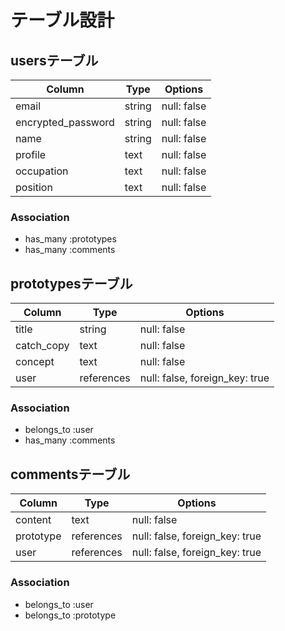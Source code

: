 # テーブル設計

## usersテーブル
| Column              | Type   | Options     |
| ------------------- | ------ | ----------- |
| email               | string | null: false |
| encrypted_password  | string | null: false |
| name                | string | null: false |
| profile             | text   | null: false |
| occupation          | text   | null: false |
| position            | text   | null: false |

### Association
- has_many :prototypes
- has_many :comments


## prototypesテーブル
| Column     | Type       | Options                        |
| ---------- | ---------- | ------------------------------ |
| title      | string     | null: false                    |
| catch_copy | text       | null: false                    |
| concept    | text       | null: false                    |
| user       | references | null: false, foreign_key: true |

### Association
- belongs_to :user
- has_many :comments


## commentsテーブル
| Column    | Type       | Options                        |
| --------- | ---------- | ------------------------------ |
| content   | text       | null: false                    |
| prototype | references | null: false, foreign_key: true |
| user      | references | null: false, foreign_key: true |

### Association
- belongs_to :user
- belongs_to :prototype